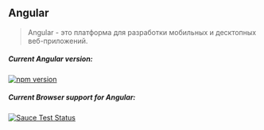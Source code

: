 <h2 id="angular">Angular</h2>

> Angular - это платформа для разработки мобильных и десктопных веб-приложений.

##### Current Angular version:
[![npm version](https://badge.fury.io/js/%40angular%2Fcore.svg)](https://www.npmjs.com/~angular)

##### Current Browser support for Angular:
[![Sauce Test Status](https://saucelabs.com/browser-matrix/angular2-ci.svg)](https://saucelabs.com/u/angular2-ci)
